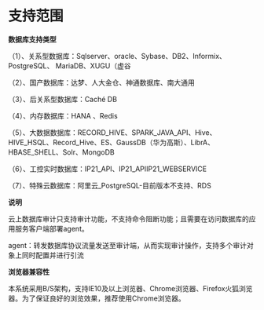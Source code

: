 

# 支持范围

**数据库支持类型**

（1）、关系型数据库：Sqlserver、oracle、Sybase、DB2、Informix、PostgreSQL、 MariaDB、XUGU（虚谷

（2）、国产数据库：达梦、人大金仓、神通数据库、南大通用

（3）、后关系型数据库：Caché DB

（4）、内存数据库：HANA 、Redis

（5）、大数据数据库：RECORD_HIVE、SPARK_JAVA_API、Hive、HIVE_HSQL、Record_Hive、ES、GaussDB（华为高斯）、LibrA、HBASE_SHELL、Solr、MongoDB

（6）、工控实时数据库：IP21_API、IP21_APIIP21_WEBSERVICE

（7）、特殊云数据库：阿里云_PostgreSQL-目前版本不支持、RDS

**说明**

云上数据库审计只支持审计功能，不支持命令阻断功能；且需要在访问数据库的应用服务客户端部署agent。

agent：转发数据库协议流量发送至审计端，从而实现审计操作，支持多个审计对象上同时配置并进行引流

**浏览器兼容性**

本系统采用B/S架构，支持IE10及以上浏览器、Chrome浏览器、Firefox火狐浏览器。为了保证良好的浏览效果，推荐使用Chrome浏览器。

